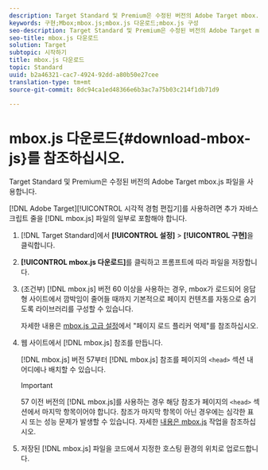 ```yaml
---
description: Target Standard 및 Premium은 수정된 버전의 Adobe Target mbox.js 파일을 사용합니다.
keywords: 구현;Mbox;mbox.js;mbox.js 다운로드;mbox.js 구성
seo-description: Target Standard 및 Premium은 수정된 버전의 Adobe Target mbox.js 파일을 사용합니다.
seo-title: mbox.js 다운로드
solution: Target
subtopic: 시작하기
title: mbox.js 다운로드
topic: Standard
uuid: b2a46321-cac7-4924-92dd-a80b50e27cee
translation-type: tm+mt
source-git-commit: 8dc94ca1ed48366e6b3ac7a75b03c214f1db71d9

---
```



# mbox.js 다운로드{#download-mbox-js}를 참조하십시오.

Target Standard 및 Premium은 수정된 버전의 Adobe Target mbox.js 파일을 사용합니다.

[!DNL Adobe Target][!UICONTROL  시각적 경험 편집기]를 사용하려면 추가 자바스크립트 줄을 [!DNL mbox.js] 파일의 일부로 포함해야 합니다.

1. [!DNL Target Standard]에서 **[!UICONTROL 설정]** &gt; **[!UICONTROL 구현]**&#x200B;을 클릭합니다.
1. **[!UICONTROL mbox.js 다운로드]**&#x200B;를 클릭하고 프롬프트에 따라 파일을 저장합니다.
1. (조건부) [!DNL mbox.js] 버전 60 이상을 사용하는 경우, mbox가 로드되어 응답형 사이트에서 깜박임이 줄어들 때까지 기본적으로 페이지 컨텐츠를 자동으로 숨기도록 라이브러리를 구성할 수 있습니다.

   자세한 내용은 [mbox.js 고급 설정](../../../c-implementing-target/c-implementing-target-for-client-side-web/t-mbox-download/advanced-mboxjs-settings.md#reference_A9C8DAC6DF7743EDBCF1D71F8F20843C)에서 "페이지 로드 플리커 억제"를 참조하십시오.

1. 웹 사이트에서 [!DNL mbox.js] 참조를 만듭니다.

   [!DNL mbox.js] 버전 57부터 [!DNL mbox.js] 참조를 페이지의 `<head>` 섹션 내 어디에나 배치할 수 있습니다.

   >[!IMPORTANT]
   >
   >57 이전 버전의 [!DNL mbox.js]를 사용하는 경우 해당 참조가 페이지의 `<head>` 섹션에서 마지막 항목이어야 합니다. 참조가 마지막 항목이 아닌 경우에는 심각한 표시 또는 성능 문제가 발생할 수 있습니다. 자세한 [내용은 mbox.js](/help/c-implementing-target/c-implementing-target-for-client-side-web/t-mbox-download/mbox-technical.md) 작업을 참조하십시오.

1. 저장된 [!DNL mbox.js] 파일을 코드에서 지정한 호스팅 환경의 위치로 업로드합니다.
